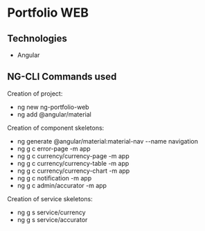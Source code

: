 # Portfolio WEB

## Technologies
* Angular

## NG-CLI Commands used

Creation of project:
* ng new ng-portfolio-web
* ng add @angular/material

Creation of component skeletons:
* ng generate @angular/material:material-nav --name navigation
* ng g c error-page -m app
* ng g c currency/currency-page -m app
* ng g c currency/currency-table -m app
* ng g c currency/currency-chart -m app
* ng g c notification -m app
* ng g c admin/accurator -m app

Creation of service skeletons:
* ng g s service/currency
* ng g s service/accurator
